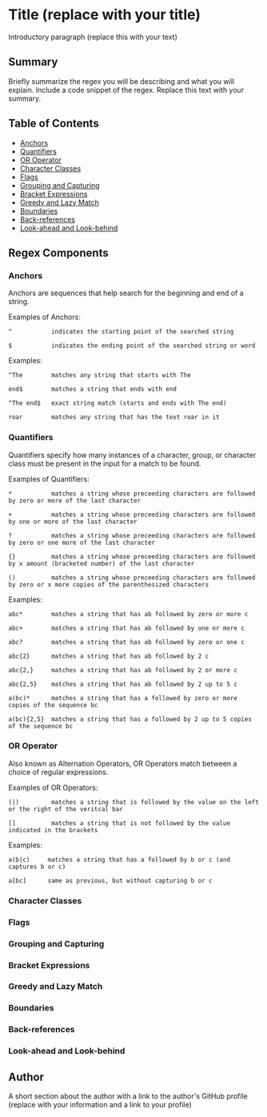 # Title (replace with your title)

Introductory paragraph (replace this with your text)

## Summary

Briefly summarize the regex you will be describing and what you will explain. Include a code snippet of the regex. Replace this text with your summary.

## Table of Contents

- [Anchors](#anchors)
- [Quantifiers](#quantifiers)
- [OR Operator](#or-operator)
- [Character Classes](#character-classes)
- [Flags](#flags)
- [Grouping and Capturing](#grouping-and-capturing)
- [Bracket Expressions](#bracket-expressions)
- [Greedy and Lazy Match](#greedy-and-lazy-match)
- [Boundaries](#boundaries)
- [Back-references](#back-references)
- [Look-ahead and Look-behind](#look-ahead-and-look-behind)

## Regex Components

### Anchors
Anchors are sequences that help search for the beginning and end of a string.

Examples of Anchors:
```
^           indicates the starting point of the searched string

$           indicates the ending point of the searched string or word
```

Examples:
```
^The        matches any string that starts with The 

end$        matches a string that ends with end

^The end$   exact string match (starts and ends with The end)

roar        matches any string that has the text roar in it
```

### Quantifiers
Quantifiers specify how many instances of a character, group, or character class must be present in the input for a match to be found. 

Examples of Quantifiers:
```
*           matches a string whose preceeding characters are followed by zero or more of the last character

+           matches a string whose preceeding characters are followed by one or more of the last character

?           matches a string whose preceeding characters are followed by zero or one more of the last character

{}          matches a string whose preceeding characters are followed by x amount (bracketed number) of the last character

()          matches a string whose preceeding characters are followed by zero or x more copies of the parenthesized characters
```

Examples:
```
abc*        matches a string that has ab followed by zero or more c

abc+        matches a string that has ab followed by one or more c

abc?        matches a string that has ab followed by zero or one c

abc{2}      matches a string that has ab followed by 2 c

abc{2,}     matches a string that has ab followed by 2 or more c

abc{2,5}    matches a string that has ab followed by 2 up to 5 c

a(bc)*      matches a string that has a followed by zero or more copies of the sequence bc

a(bc){2,5}  matches a string that has a followed by 2 up to 5 copies of the sequence bc
```

### OR Operator
Also known as Alternation Operators, OR Operators match between a choice of regular expressions.  

Examples of OR Operators:
```
(|)         matches a string that is followed by the value on the left or the right of the veritcal bar

[]          matches a string that is not followed by the value indicated in the brackets
```

Examples:
```
a(b|c)     matches a string that has a followed by b or c (and captures b or c)

a[bc]      same as previous, but without capturing b or c
```

### Character Classes

### Flags

### Grouping and Capturing

### Bracket Expressions

### Greedy and Lazy Match

### Boundaries

### Back-references

### Look-ahead and Look-behind

## Author

A short section about the author with a link to the author's GitHub profile (replace with your information and a link to your profile)
